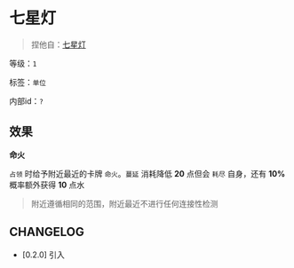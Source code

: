 # 七星灯

> 捏他自：[七星灯](https://baike.baidu.com/item/%E4%B8%83%E6%98%9F%E7%81%AF/1118855)

等级：`1`

标签：`单位`

内部id：`?`

## 效果

**命火**

`占领` 时给予附近最近的卡牌 `命火`。`蔓延` 消耗降低 **20** 点但会 `耗尽` 自身，还有 **10%** 概率额外获得 **10** 点水

> 附近遵循相同的范围，附近最近不进行任何连接性检测

## CHANGELOG

- [0.2.0] 引入